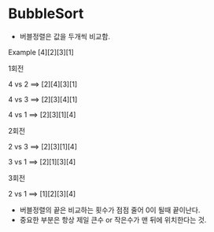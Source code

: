 # BubbleSort

* 버블정렬은 값을 두개씩 비교함.

Example
[4][2][3][1]

1회전

4 vs 2  ==> [2][4][3][1]

4 vs 3  ==> [2][3][4][1]

4 vs 1  ==> [2][3][1][4]

2회전

2 vs 3  ==> [2][3][1][4]

3 vs 1  ==> [2][1][3][4]

3회전

2 vs 1  ==> [1][2][3][4]


* 버블정렬의 끝은 비교하는 횟수가 점점 줄어 0이 될때 끝이난다.
* 중요한 부분은 항상 제일 큰수 or 작은수가 맨 뒤에 위치한다는 것.

